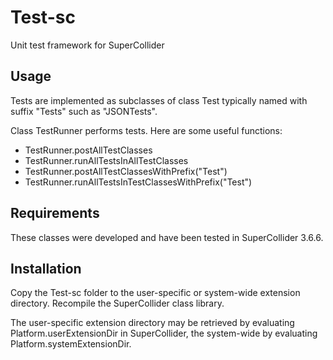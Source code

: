 # Test-sc

Unit test framework for SuperCollider

## Usage

Tests are implemented as subclasses of class Test typically named with suffix "Tests" such as "JSONTests".

Class TestRunner performs tests. Here are some useful functions:

* TestRunner.postAllTestClasses
* TestRunner.runAllTestsInAllTestClasses
* TestRunner.postAllTestClassesWithPrefix("Test")
* TestRunner.runAllTestsInTestClassesWithPrefix("Test")

## Requirements

These classes were developed and have been tested in SuperCollider 3.6.6.

## Installation

Copy the Test-sc folder to the user-specific or system-wide extension directory. Recompile the SuperCollider class library.

The user-specific extension directory may be retrieved by evaluating Platform.userExtensionDir in SuperCollider, the system-wide by evaluating Platform.systemExtensionDir.
